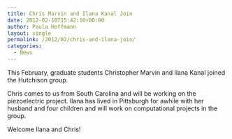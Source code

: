 ```yaml
---
title: Chris Marvin and Ilana Kanal Join
date: 2012-02-10T15:42:10+00:00
author: Paula Hoffmann
layout: single
permalink: /2012/02/chris-and-ilana-join/
categories:
  - News
---
```

This February, graduate students Christopher Marvin and Ilana Kanal joined the Hutchison group.

Chris comes to us from South Carolina and will be working on the piezoelectric project. Ilana has lived in Pittsburgh for awhile with her husband and four children and will work on computational projects in the group.

Welcome Ilana and Chris!
